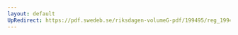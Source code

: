 ```yaml
---
layout: default
UpRedirect: https://pdf.swedeb.se/riksdagen-volumeG-pdf/199495/reg_199495/reg_199495_0076.pdf
---
```

